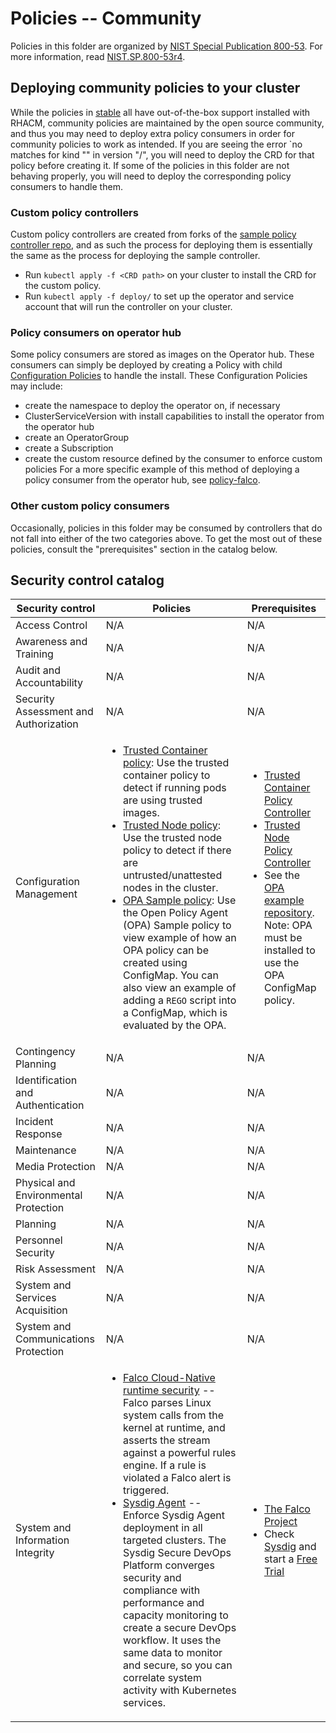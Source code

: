 # Policies -- Community
Policies in this folder are organized by [NIST Special Publication 800-53](https://nvd.nist.gov/800-53). For more information, read [NIST.SP.800-53r4](https://nvlpubs.nist.gov/nistpubs/SpecialPublications/NIST.SP.800-53r4.pdf).

## Deploying community policies to your cluster
While the policies in [stable](../stable) all have out-of-the-box support installed with RHACM, community policies are maintained by the open source community, and thus you may need to deploy extra policy consumers in order for community policies to work as intended. If you are seeing the error `no matches for kind "<resource name>" in version "<group>/<version>", you will need to deploy the CRD for that policy before creating it. If some of the policies in this folder are not behaving properly, you will need to deploy the corresponding policy consumers to handle them.

### Custom policy controllers
Custom policy controllers are created from forks of the [sample policy controller repo](https://github.com/open-cluster-management/multicloud-operators-policy-controller), and as such the process for deploying them is essentially the same as the process for deploying the sample controller. 
- Run `kubectl apply -f <CRD path>` on your cluster to install the CRD for the custom policy.
- Run `kubectl apply -f deploy/` to set up the operator and service account that will run the controller on your cluster.

### Policy consumers on operator hub
Some policy consumers are stored as images on the Operator hub. These consumers can simply be deployed by creating a Policy with child [Configuration Policies](https://github.com/open-cluster-management/config-policy-controller) to handle the install. These Configuration Policies may include:
- create the namespace to deploy the operator on, if necessary
- ClusterServiceVersion with install capabilities to install the operator from the operator hub
- create an OperatorGroup
- create a Subscription
- create the custom resource defined by the consumer to enforce custom policies
For a more specific example of this method of deploying a policy consumer from the operator hub, see [policy-falco](./SI-System-and-Information-Integrity/policy-falco.yaml).

### Other custom policy consumers
Occasionally, policies in this folder may be consumed by controllers that do not fall into either of the two categories above. To get the most out of these policies, consult the "prerequisites" section in the catalog below.

## Security control catalog
| Security control | Policies | Prerequisites |
| --- | --- | --- |
| Access Control | N/A | N/A |
| Awareness and Training | N/A | N/A |
| Audit and Accountability | N/A | N/A |
| Security Assessment and Authorization | N/A | N/A |
| Configuration Management | <ul><li>[Trusted Container policy](./CM-Configuration-Management/policy-trusted-container.yaml): Use the trusted container policy to detect if running pods are using trusted images.</li><li>[Trusted Node policy](./CM-Configuration-Management/policy-trusted-node.yaml): Use the trusted node policy to detect if there are untrusted/unattested nodes in the cluster.</li><li>[OPA Sample policy](./CM-Configuration-Management/policy-opa-sample.yaml): Use the Open Policy Agent (OPA) Sample policy to view example of how an OPA policy can be created using ConfigMap. You can also view an example of adding a `REGO` script into a ConfigMap, which is evaluated by the OPA.</li></ul> | <ul><li>[Trusted Container Policy Controller](https://github.com/ycao56/trusted-container-policy-controller)</li><li>[Trusted Node Policy Controller](https://github.com/lumjjb/trusted-node-policy-controller)</li><li>See the [OPA example repository](https://github.com/ycao56/mcm-opa). Note: OPA must be installed to use the OPA ConfigMap policy.</li></ul> |
| Contingency Planning | N/A | N/A |
| Identification and Authentication | N/A | N/A |
| Incident Response | N/A | N/A |
| Maintenance | N/A | N/A |
| Media Protection | N/A | N/A |
| Physical and Environmental Protection | N/A | N/A |
| Planning | N/A | N/A |
| Personnel Security | N/A | N/A |
| Risk Assessment | N/A | N/A |
| System and Services Acquisition | N/A | N/A |
| System and Communications Protection | N/A | N/A |
| System and Information Integrity | <ul><li>[Falco Cloud-Native runtime security](./SI-System-and-Information-Integrity/policy-falco.yaml) -- Falco parses Linux system calls from the kernel at runtime, and asserts the stream against a powerful rules engine. If a rule is violated a Falco alert is triggered.</li><li>[Sysdig Agent](./SI-System-and-Information-Integrity/policy-sysdig.yaml) -- Enforce Sysdig Agent deployment in all targeted clusters. The Sysdig Secure DevOps Platform converges security and compliance with performance and capacity monitoring to create a secure DevOps workflow. It uses the same data to monitor and secure, so you can correlate system activity with Kubernetes services.</li></ul> | <ul><li>[The Falco Project](https://falco.org/)</li><li>Check [Sysdig](https://sysdig.com/) and start a [Free Trial](https://go.sysdig.com/IBM-OpenShift-Everywhere.html)</li></ul> |
